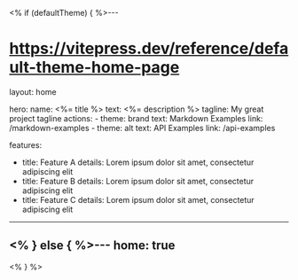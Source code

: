 ﻿<% if (defaultTheme) { %>---
# https://vitepress.dev/reference/default-theme-home-page
layout: home

hero:
  name: <%= title %>
  text: <%= description %>
  tagline: My great project tagline
  actions:
    - theme: brand
      text: Markdown Examples
      link: /markdown-examples
    - theme: alt
      text: API Examples
      link: /api-examples

features:
  - title: Feature A
    details: Lorem ipsum dolor sit amet, consectetur adipiscing elit
  - title: Feature B
    details: Lorem ipsum dolor sit amet, consectetur adipiscing elit
  - title: Feature C
    details: Lorem ipsum dolor sit amet, consectetur adipiscing elit
---
<% } else { %>---
home: true
---
<% } %>


